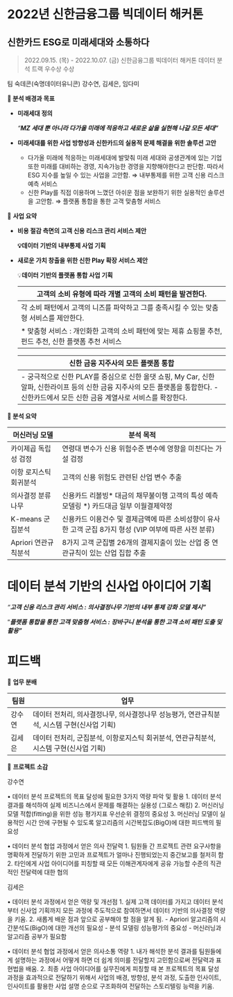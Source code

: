# 2022년 신한금융그룹 빅데이터 해커톤


## 신한카드 ESG로 미래세대와 소통하다


> 2022.09.15. (목) - 2022.10.07. (금) 
신한금융그룹 빅데이터 해커톤 데이터 분석 트랙
우수상 수상

팀 숙데콘(숙명데이터유니콘) 
강수연, 김세은, 임다미
> 


**📂 분석 배경과 목표**

- **미래세대 정의**
    
    *“**MZ 세대 뿐 아니라 다가올 미래에 적응하고 새로운 삶을 실현해 나갈 모든 세대”***
    
- **미래세대를 위한 사업 방향성과 신한카드의 실용적 문제 해결을 위한 솔루션 고안**
    - 다가올 미래에 적응하는 미래세대에 발맞춰 미래 세대와 공생관계에 있는 기업 또한 미래를 대비하는 경영, 지속가능한 경영을 지향해야한다고 판단함. 따라서 ESG 지수를 높일 수 있는 사업을 고안함.
    ⇒ 내부통제를 위한 고객 신용 리스크 예측 서비스
    - 신한 Play를 직접 이용하며 느꼈던 아쉬운 점을 보완하기 위한 실용적인 솔루션을 고안함.
    ⇒ 플랫폼 통합을 통한 고객 맞춤형 서비스


📂 **사업 요약**

- **비용 절감 측면의 고객 신용 리스크 관리 서비스 제안**
    
    **💡데이터 기반의 내부통제 사업 기획**
        
- **새로운 가치 창출을 위한 신한 Play 확장 서비스 제안**
    
    💡**데이터 기반의 플랫폼 통합 사업 기획**
        
    | 고객의 소비 유형에 따라 개별 고객의 소비 패턴을 발견한다. |
    | --- |
    | 각 소비 패턴에서 고객의 니즈를 파악하고 그를 충족시킬 수 있는 맞춤형 서비스를 제안한다. |
    | * 맞춤형 서비스 : 개인화한 고객의 소비 패턴에 맞는 제휴 쇼핑몰 추천, 펀드 추천, 신한 플랫폼 추천 서비스 |
    
    | 신한 금융 지주사의 모든 플랫폼 통합 |
    | --- |
    | - 궁극적으로 신한 PLAY를 중심으로 신한 올댓 쇼핑, My Car, 신한 알파, 신한라이프 등의 신한 금융 지주사의 모든 플랫폼을 통합한다.  - 신한카드에서 모든 신한 금융 계열사로 서비스를 확장한다.  |
            

**📂 분석 요약**

| 머신러닝 모델 | 분석 목적 |
| --- | --- |
| 카이제곱 독립성 검정 | 연령대 변수가 신용 위험수준 변수에 영향을 미친다는 가설 검정 |
| 이항 로지스틱 회귀분석 | 고객의 신용 위험도 관련된 산업 변수 추출 |
| 의사결정 분류나무 | 신용카드 리볼빙* 대금의 채무불이행 고객의 특성 예측 모델링 *) 카드대금 일부 이월결제약정 |
| K-means 군집분석 | 신용카드 이용건수 및 결제금액에 따른 소비성향이 유사한 고객 군집 8가지 형성 (VIP 여부에 따른 사전 분류) |
| Apriori 연관규칙분석 | 8가지 고객 군집별 26개의 결제지출이 있는 산업 중 연관규칙이 있는 산업 집합 추출 |


# 데이터 분석 기반의 신사업 아이디어 기획


*“**고객 신용 리스크 관리 서비스 : 의사결정나무 기반의 내부 통제 강화 모델 제시”***

“***플랫폼 통합을 통한 고객 맞춤형 서비스 : 장바구니 분석을 통한 고객 소비 패턴 도출 및 활용”***


# 피드백


📂 **업무 분배**

| 팀원 | 업무 |
| --- | --- |
| 강수연 | 데이터 전처리, 의사결정나무, 의사결정나무 성능평가, 연관규칙분석, 시스템 구현(신사업 기획) |
| 김세은 | 데이터 전처리, 군집분석, 이항로지스틱 회귀분석, 연관규칙분석, 시스템 구현(신사업 기획) |


📂 **프로젝트 소감**

강수연

• 데이터 분석 프로젝트의 목표 달성에 필요한 3가지 역량 파악 및 활용
    1. 데이터 분석 결과를 해석하여 실제 비즈니스에서 문제를 해결하는 실용성 (그로스 해킹) 
    2. 머신러닝 모델 적합(fitting)을 위한 성능 평가지표 우선순위 결정의 중요성
    3. 머신러닝 모델이 실용적인 시간 안에 구현될 수 있도록 알고리즘의 시간복잡도(BigO)에 대한 피드백의 필요성

• 데이터 분석 협업 과정에서 얻은 의사 전달력
    1. 팀원들 간 프로젝트 관련 요구사항을 명확하게 전달하기 위한 고민과 프로젝트가 얼마나 진행되었는지 중간보고를 철저히 함
    2. 타인에게 사업 아이디어를 피칭할 때 모든 이해관계자에게 공유 가능할 수준의 직관적인 전달력에 대한 협의

김세은 

• 데이터 분석 과정에서 얻은 역량 및 개선점 
    1. 실제 고객 데이터를 가지고 데이터 분석부터 신사업 기획까지 모든 과정에 주도적으로 참여하면서 데이터 기반의 의사결정 역량을 키움.
    2. 새롭게 배운 점과 앞으로 공부해야 할 점을 알게 됨.
    - Apriori 알고리즘의 시간분석도(BigO)에 대한 개선의 필요성
    - 분석 모델링 성능평가의 중요성
    - 머신러닝과 알고리즘 공부가 필요함
    
• 데이터 분석 협업 과정에서 얻은 의사소통 역량
    1. 내가 해석한 분석 결과를 팀원들에게 설명하는 과정에서 어떻게 하면 더 쉽게 의미를 전달할지 고민함으로써 전달력과 표현법을 배움.
    2. 최종 사업 아이디어를 실무진에게 피칭할 때 본 프로젝트의 목표 달성 과정을 효과적으로 전달하기 위해서 사업의 배경, 방향성, 분석 과정, 도출한 인사이트, 인사이트를 활용한 사업 설명 순으로 구조화하여 전달하는 스토리텔링 능력을 키움.
